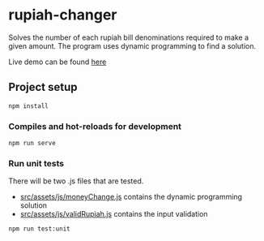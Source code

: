 # rupiah-changer

Solves the number of each rupiah bill denominations required to make a given amount.
The program uses dynamic programming to find a solution.

Live demo can be found [here](https://rupiah-changer.herokuapp.com/)

## Project setup
```
npm install
```

### Compiles and hot-reloads for development
```
npm run serve
```

### Run unit tests
There will be two .js files that are tested.

- [src/assets/js/moneyChange.js](src/assets/js/moneyChange.js) contains the dynamic programming solution
- [src/assets/js/validRupiah.js](src/assets/js/validRupiah.js) contains the input validation

```
npm run test:unit
```
